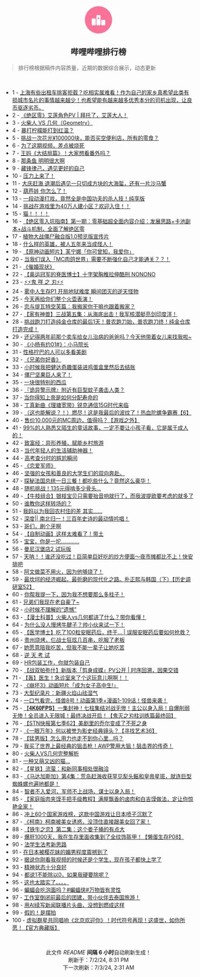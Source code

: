 <div align="center">
    <img src="./assets/icon_rank.png" alt="logo" />
    <h2>哔哩哔哩排行榜</h>
</div>

> 排行榜根据稿件内容质量，近期的数据综合展示，动态更新

<br />

<ul><li><span>1 - <a href=https://www.bilibili.com/BV1jJ4m1u7r5>上海有些出租车挑客拒载？吃相实属难看！作为自己的家乡真希望此类有损城市名片的事情越来越少！也希望能有越来越多优秀本分的司机出现，让良币驱逐劣币。</a></span></li><li><span>2 - <a href=https://www.bilibili.com/BV1MH4y1w7pT>《绝区零》艾莲角色PV | 拜托了，艾莲大人！</a></span></li><li><span>3 - <a href=https://www.bilibili.com/BV1hs421T7g8>火柴人 VS 几何（Geometry）</a></span></li><li><span>4 - <a href=https://www.bilibili.com/BV19Z421M7QJ>暴打柠檬能打到红温？</a></span></li><li><span>5 - <a href=https://www.bilibili.com/BV11i421a7wD>挑战一次花光¥100000块，能否买空便利店，所有的零食？</a></span></li><li><span>6 - <a href=https://www.bilibili.com/BV1Px4y187nX>为了这期视频，差点被烧死</a></span></li><li><span>7 - <a href=https://www.bilibili.com/BV1YZ421M74y>王妈《大结局篇》！大家想看番外吗？</a></span></li><li><span>8 - <a href=https://www.bilibili.com/BV1uM4m1U7rg>那条鱼 明明很大啊</a></span></li><li><span>9 - <a href=https://www.bilibili.com/BV1sS411A7xz>藏锋律己，遇见更好的自己</a></span></li><li><span>10 - <a href=https://www.bilibili.com/BV1pb421p7rL>压力上来了！</a></span></li><li><span>11 - <a href=https://www.bilibili.com/BV1kE421P7CQ>大庆赶海,退潮后遇见一只切成方块的大海蜇，还有一片沙马蟹</a></span></li><li><span>12 - <a href=https://www.bilibili.com/BV1Br421F7Q4>葫芦娃 你怎么了！</a></span></li><li><span>13 - <a href=https://www.bilibili.com/BV1ES411A7MY>一段动漫打戏，竟然全是中国功夫的杀人技！纯享版</a></span></li><li><span>14 - <a href=https://www.bilibili.com/BV1ET421Y7pJ>挑战在游戏里为40万人建小区？欢迎入住！！</a></span></li><li><span>15 - <a href=https://www.bilibili.com/BV1Kw4m1e7FW>猫！！！！</a></span></li><li><span>16 - <a href=https://www.bilibili.com/BV1nE421N7rS>【绝区零入坑指南】第一期：零基础超全面内容介绍：发展思路+卡池副本+战斗机制，全面了解绝区零</a></span></li><li><span>17 - <a href=https://www.bilibili.com/BV114421Q7yh>植物大战僵尸融合版1.0预览版宣传片</a></span></li><li><span>18 - <a href=https://www.bilibili.com/BV1kf421B7WM>什么样的英雄，被人五年来当成怪人！</a></span></li><li><span>19 - <a href=https://www.bilibili.com/BV1C1421C71P>【原神动画短片】芙宁娜「你可曾知，我爱你」</a></span></li><li><span>20 - <a href=https://www.bilibili.com/BV1TZ421M7rm>当我们误入「MC肉鸽世界」需要不断强化自己才能通关？？！</a></span></li><li><span>21 - <a href=https://www.bilibili.com/BV1Bf421B7ny>《催婚现状》</a></span></li><li><span>22 - <a href=https://www.bilibili.com/BV1Rw4m1e7v3>【奥运冠军的脊医博士】十字架胸椎拉伸酷刑 NONONO</a></span></li><li><span>23 - <a href=https://www.bilibili.com/BV1Ys421T72u>⚡️⚡️鬼 咩 之 刃⚡️⚡️</a></span></li><li><span>24 - <a href=https://www.bilibili.com/BV1Rw4m1e7Fg>雾中人生存P1 开局地狱难度 瞬间团灭的逆天怪物</a></span></li><li><span>25 - <a href=https://www.bilibili.com/BV1mi421e7UF>今天再给你们整个火壶表演！</a></span></li><li><span>26 - <a href=https://www.bilibili.com/BV1Bf421Q7gc>恋与提瓦特空芙篇：我搬家你干嘛也跟着搬家？</a></span></li><li><span>27 - <a href=https://www.bilibili.com/BV1FT421Y7U5>【家有神兽】三战第五集：从海底出击！我军核潜艇亮剑印度洋！</a></span></li><li><span>28 - <a href=https://www.bilibili.com/BV1Qr421F7Fk>挑战跑刀打造纯金仓库的最后1天！普农跑刀始，普农跑刀终！纯金仓库打造完成！</a></span></li><li><span>29 - <a href=https://www.bilibili.com/BV1ky411z7ST>还记得两年前那个卖车给女儿治病的爸爸吗？今天他带着女儿来找我啦~</a></span></li><li><span>30 - <a href=https://www.bilibili.com/BV1sM4m1m7M5>《小杨有约01#》：小马院长</a></span></li><li><span>31 - <a href=https://www.bilibili.com/BV18m421V7Kc>性格拧巴的人可以多看美剧</a></span></li><li><span>32 - <a href=https://www.bilibili.com/BV1Q1421C7nX>《兄弟你好香》</a></span></li><li><span>33 - <a href=https://www.bilibili.com/BV1js421M7ZW>小时候我把健达奇趣蛋装进鸡蛋盒里然后去结账</a></span></li><li><span>34 - <a href=https://www.bilibili.com/BV16s421T745>僵尸坚果巨人来了！</a></span></li><li><span>35 - <a href=https://www.bilibili.com/BV1qz421B7Ux>一块很特别的西瓜</a></span></li><li><span>36 - <a href=https://www.bilibili.com/BV1xH4y1w7Rz>『诡异警示牌』附近有巨型蚊子袭击人类？</a></span></li><li><span>37 - <a href=https://www.bilibili.com/BV1MS421o7Ef>当你得知上帝是如何分配寿命的</a></span></li><li><span>38 - <a href=https://www.bilibili.com/BV1sn4y1X7FB>丁真新曲《理塘宽带》锐克通信15G时代来临</a></span></li><li><span>39 - <a href=https://www.bilibili.com/BV1dw4m1e71J>（这也能解说？！）燃尽！这是我最后的波纹了！热血陀螺争霸赛【6】</a></span></li><li><span>40 - <a href=https://www.bilibili.com/BV1HM4m1m7xz>售价10,000元的MC周边，值得吗？【游戏之外】</a></span></li><li><span>41 - <a href=https://www.bilibili.com/BV1ry411z7Uq>99%的人熟悉又陌生的童话故事，一定不要让小孩子看，它是属于成人的！</a></span></li><li><span>42 - <a href=https://www.bilibili.com/BV1HE421N7ob>致富经：异形养殖，赋能乡村旅游</a></span></li><li><span>43 - <a href=https://www.bilibili.com/BV1ui421v7ge>当代年轻人的生活辅助神器！</a></span></li><li><span>44 - <a href=https://www.bilibili.com/BV1dm421V7zS>高考查分时的尴尬瞬间</a></span></li><li><span>45 - <a href=https://www.bilibili.com/BV1AH4y1w7en>《恋爱军师》</a></span></li><li><span>46 - <a href=https://www.bilibili.com/BV1aJ4m1T7Ve>坚强的女孩和善良的大学生们的双向奔赴。</a></span></li><li><span>47 - <a href=https://www.bilibili.com/BV1Cy411z7C6>探秘法国总统一日三餐！都吃些什么？竟然这么豪华！</a></span></li><li><span>48 - <a href=https://www.bilibili.com/BV1hM4m1m7cb>随机挑战！135元得啃多少骨头…</a></span></li><li><span>49 - <a href=https://www.bilibili.com/BV1sM4m1m7AB>【牛枝组合】银枝宝贝只需要抬音响就行了，而我波提欧要考虑的就多了</a></span></li><li><span>50 - <a href=https://www.bilibili.com/BV1Vr421F7Qr>谁教你这样转场的？</a></span></li><li><span>51 - <a href=https://www.bilibili.com/BV1K1421k7zp>我妈以为我回农村住的差 其实……</a></span></li><li><span>52 - <a href=https://www.bilibili.com/BV1fw4m1Y7VD>深度|| 南北归一！三百年史诗的最动情吟唱！</a></span></li><li><span>53 - <a href=https://www.bilibili.com/BV1Kw4m1e7n9>哥们，刷个牙啊</a></span></li><li><span>54 - <a href=https://www.bilibili.com/BV11f421Q7ed>【自制动画】这样太难看了！带土</a></span></li><li><span>55 - <a href=https://www.bilibili.com/BV1mZ421M7eY>宝宝，你是一坨…………</a></span></li><li><span>56 - <a href=https://www.bilibili.com/BV1NE421N7eg>曼尼汉堡店2 试玩版</a></span></li><li><span>57 - <a href=https://www.bilibili.com/BV1wm421G7gA>天呐！！谁还没吃过！巨简单巨好吃的炒方便面～夜市摊都比不上！快安排吧</a></span></li><li><span>58 - <a href=https://www.bilibili.com/BV1fm42137xA>阿文做菜不用火，因为他够烧了！</a></span></li><li><span>59 - <a href=https://www.bilibili.com/BV1JE421N762>最坎坷的经济崛起，最折磨的现代化之路。朴正熙与韩国（下）【历史调研室52】</a></span></li><li><span>60 - <a href=https://www.bilibili.com/BV1wb421p7oz>你帮我提一下，因为我不想要那么多柱子！</a></span></li><li><span>61 - <a href=https://www.bilibili.com/BV1ET421Y7b6>兄弟们我现在老自豪了~</a></span></li><li><span>62 - <a href=https://www.bilibili.com/BV1jn4y1X7a2>小时候不理解的“遗憾”</a></span></li><li><span>63 - <a href=https://www.bilibili.com/BV1Bm42137WU>【漫士科普】火柴人vs几何都讲了什么？带你看懂！</a></span></li><li><span>64 - <a href=https://www.bilibili.com/BV1yE421N7Au>为什么没人慢烤牛腱子？帅小伙来试一下！</a></span></li><li><span>65 - <a href=https://www.bilibili.com/BV1qs421T7Lb>【医学博士】吃了100粒安眠药后，终于... | 误服安眠药后要如何抢救？</a></span></li><li><span>66 - <a href=https://www.bilibili.com/BV11i421e7mK>贵州烧烤，仨战士狂炫几百串，吃服了老板</a></span></li><li><span>67 - <a href=https://www.bilibili.com/BV1rn4y1X71P>她愿意陪我吃苦，但我不能一辈子让她吃苦</a></span></li><li><span>68 - <a href=https://www.bilibili.com/BV1W1421r79L>逆 天 考 试</a></span></li><li><span>69 - <a href=https://www.bilibili.com/BV11r421F7pA>HR包装工作，你就包装自己</a></span></li><li><span>70 - <a href=https://www.bilibili.com/BV11z421B7Zn>【战双帕弥什】新版本「剪身成蝶」PV公开 | 时序回溯，因果交错</a></span></li><li><span>71 - <a href=https://www.bilibili.com/BV1XS411w73y>【轰】医生！急诊室来了个这玩意儿啊啊！！</a></span></li><li><span>72 - <a href=https://www.bilibili.com/BV1x1421r7yZ>《崩坏3》动画短片「成为女子高中生!」</a></span></li><li><span>73 - <a href=https://www.bilibili.com/BV1kr421F7QE>大型纪录片：新疆火焰山祛湿气</a></span></li><li><span>74 - <a href=https://www.bilibili.com/BV1BE421N71d>一口气看完，怪兽8号！动画第1季+漫画1-109话！怪兽来袭！</a></span></li><li><span>75 - <a href=https://www.bilibili.com/BV1h1421r7yZ>【𝟒𝐊𝟔𝟎𝐅𝐏𝐒】一集封神！七柱集结对战无惨！主公以身入局！自爆削弱无惨！全员进入无限城！最终决战开启！【鬼灭之刃柱训练篇最终回】</a></span></li><li><span>76 - <a href=https://www.bilibili.com/BV1Nn4y1X78m>【STN快报第七季62】美剧里的乔尔变成了不死之身</a></span></li><li><span>77 - <a href=https://www.bilibili.com/BV1ZS411A7b9>《一眼万年》何以被誉为影史经典镜头？【寻找艺术36】</a></span></li><li><span>78 - <a href=https://www.bilibili.com/BV1h6421Z7MZ>【猛男版】怎么用力也走不到你心里…吗？</a></span></li><li><span>79 - <a href=https://www.bilibili.com/BV1DS421d7PB>我买了世界上最经典的狙击枪！AWP警用大狙！狙击界的传奇！</a></span></li><li><span>80 - <a href=https://www.bilibili.com/BV1Uw4m1Y7N3>火柴人VS几何完整解析</a></span></li><li><span>81 - <a href=https://www.bilibili.com/BV1wM4m1U7ap>一种又萌又凶的猫…</a></span></li><li><span>82 - <a href=https://www.bilibili.com/BV1tS421d7HA>【星铁】流萤：和新同事相处很融洽</a></span></li><li><span>83 - <a href=https://www.bilibili.com/BV1B4421S7KM>《马达加斯加》第4集：荒岛赶海收获罕见犁头鳐和皇帝星斑，就连巨型蜘蛛螺也遍地都是！</a></span></li><li><span>84 - <a href=https://www.bilibili.com/BV1Xb421H7QQ>智者不入爱河，军师不上战场，谋士以身入局！</a></span></li><li><span>85 - <a href=https://www.bilibili.com/BV1wS421o78N>【家庭版肉夹馍手把手级教程】满屋飘香的卤肉和白吉馍做法，定让你惊艳全家！</a></span></li><li><span>86 - <a href=https://www.bilibili.com/BV1pS411A7gH>冲上60个国家游戏榜，这款中国游戏让日本喷子沉默了</a></span></li><li><span>87 - <a href=https://www.bilibili.com/BV1sz421z7sP>《柯南》柯南被美女诱惑，没顶住直接跟美女回了家！</a></span></li><li><span>88 - <a href=https://www.bilibili.com/BV1Zf421B7x9>【铁牛之恋】第二集：这个娄子捅的有点大</a></span></li><li><span>89 - <a href=https://www.bilibili.com/BV1zw4m1e7ff>爆肝1000天，我在生存里面收集到了全纹饰盔甲！【懒蛋生存P08】</a></span></li><li><span>90 - <a href=https://www.bilibili.com/BV1Km42157M7>法学生法考新思路</a></span></li><li><span>91 - <a href=https://www.bilibili.com/BV1Hw4m1e7G2>在日本被樱花妹的媚男程度震撼到了</a></span></li><li><span>92 - <a href=https://www.bilibili.com/BV1Bx4y147M3>据说你刚看我视频的时候还是个学生，现在孩子都快上学了</a></span></li><li><span>93 - <a href=https://www.bilibili.com/BV1h4421S7gm>精神状态十分良好</a></span></li><li><span>94 - <a href=https://www.bilibili.com/BV1SS411w7CF>都说1不能除以0，如果我硬要除呢？</a></span></li><li><span>95 - <a href=https://www.bilibili.com/BV1jS421o7AR>这也太踏实了。。。。</a></span></li><li><span>96 - <a href=https://www.bilibili.com/BV1Js421M7Wn>蝙蝠会吃泡面吗？#蝙蝠侠#万物皆有灵性</a></span></li><li><span>97 - <a href=https://www.bilibili.com/BV1Us421T7Us>工作室倒闭前最后的团建，带小伙伴去泰国旅游！</a></span></li><li><span>98 - <a href=https://www.bilibili.com/BV1N1421k7s6>用AI续写新闻联播片头曲，没想到燃成这样</a></span></li><li><span>99 - <a href=https://www.bilibili.com/BV1qw4m1e7MY>假的！是摆拍</a></span></li><li><span>100 - <a href=https://www.bilibili.com/BV1Sm42137HV>虚拟群星共同唱响《北京欢迎你》！时代符号再现！这盛世，如你所愿！【官方典藏版】</a></span></li></ul>

<br />

<p align=center>此文件 <i>README</i> <b>间隔 6 小时</b>自动刷新生成！<br>刷新于：7/2/24, 8:31 PM<br>下一次刷新：7/3/24, 2:31 AM</p>